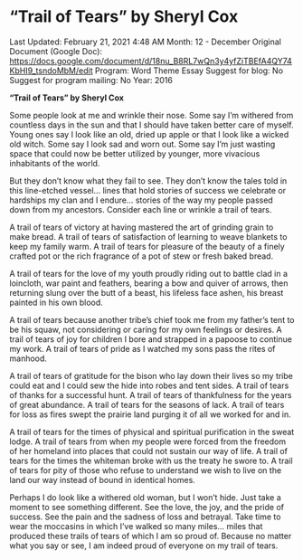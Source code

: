 # “Trail of Tears” by Sheryl Cox

Last Updated: February 21, 2021 4:48 AM
Month: 12 - December
Original Document (Google Doc): https://docs.google.com/document/d/18nu_B8RL7wQn3y4yfZiTBEfA4QY74KbHI9_tsndoMbM/edit
Program: Word Theme Essay
Suggest for blog: No
Suggest for program mailing: No
Year: 2016

**“Trail of Tears” by Sheryl Cox**

Some people look at me and wrinkle their nose. Some say I’m withered from countless days in the sun and that I should have taken better care of myself. Young ones say I look like an old, dried up apple or that I look like a wicked old witch. Some say I look sad and worn out. Some say I’m just wasting space that could now be better utilized by younger, more vivacious inhabitants of the world.

But they don’t know what they fail to see. They don’t know the tales told in this line-etched vessel… lines that hold stories of success we celebrate or hardships my clan and I endure… stories of the way my people passed down from my ancestors. Consider each line or wrinkle a trail of tears.

A trail of tears of victory at having mastered the art of grinding grain to make bread. A trail of tears of satisfaction of learning to weave blankets to keep my family warm. A trail of tears for pleasure of the beauty of a finely crafted pot or the rich fragrance of a pot of stew or fresh baked bread.

A trail of tears for the love of my youth proudly riding out to battle clad in a loincloth, war paint and feathers, bearing a bow and quiver of arrows, then returning slung over the butt of a beast, his lifeless face ashen, his breast painted in his own blood.

A trail of tears because another tribe’s chief took me from my father’s tent to be his squaw, not considering or caring for my own feelings or desires. A trail of tears of joy for children I bore and strapped in a papoose to continue my work. A trail of tears of pride as I watched my sons pass the rites of manhood.

A trail of tears of gratitude for the bison who lay down their lives so my tribe could eat and I could sew the hide into robes and tent sides. A trail of tears of thanks for a successful hunt. A trail of tears of thankfulness for the years of great abundance. A trail of tears for the seasons of lack. A trail of tears for loss as fires swept the prairie land purging it of all we worked for and in.

A trail of tears for the times of physical and spiritual purification in the sweat lodge. A trail of tears from when my people were forced from the freedom of her homeland into places that could not sustain our way of life. A trail of tears for the times the whiteman broke with us the treaty he swore to. A trail of tears for pity of those who refuse to understand we wish to live on the land our way instead of bound in identical homes.

Perhaps I do look like a withered old woman, but I won’t hide. Just take a moment to see something different. See the love, the joy, and the pride of success. See the pain and the sadness of loss and betrayal. Take time to wear the moccasins in which I’ve walked so many miles… miles that produced these trails of tears of which I am so proud of. Because no matter what you say or see, I am indeed proud of everyone on my trail of tears.